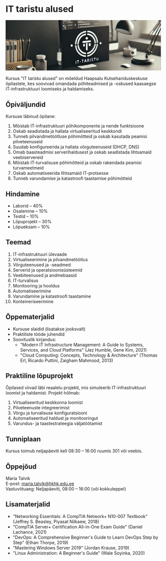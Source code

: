 # IT taristu alused

![IT taristu alused](/lectures/images/it_taristu.png)

Kursus "IT taristu alused" on mõeldud Haapsalu Kutsehariduskeskuse õpilastele, kes soovivad omandada põhiteadmised ja -oskused kaasaegse IT-infrastruktuuri loomiseks ja haldamiseks.

## Õpiväljundid

Kursuse läbinud õpilane:

1. Mõistab IT-infrastruktuuri põhikomponente ja nende funktsioone
2. Oskab seadistada ja hallata virtualiseeritud keskkondi
3. Tunneb pilvandmetöötluse põhimõtteid ja oskab kasutada peamisi pilveteenuseid
4. Suudab konfigureerida ja hallata võrguteenuseid (DHCP, DNS)
5. Omab baasteadmisi serverihaldusest ja oskab seadistada lihtsamaid veebiservereid
6. Mõistab IT-turvalisuse põhimõtteid ja oskab rakendada peamisi turvameetmeid
7. Oskab automatiseerida lihtsamaid IT-protsesse
8. Tunneb varundamise ja katastroofi taastamise põhimõtteid

## Hindamine

* Laborid – 40%
* Osalemine – 10%
* Testid – 10%
* Lõpuprojekt – 30%
* Lõpueksam – 10%

## Teemad

1. IT-infrastruktuuri ülevaade
2. Virtualiseerimine ja pilvandmetöötlus
3. Võrguteenused ja -seadmed
4. Serverid ja operatsioonisüsteemid
5. Veebiteenused ja andmebaasid
6. IT-turvalisus
7. Monitooring ja hooldus
8. Automatiseerimine
9. Varundamine ja katastroofi taastamine
10. Konteineriseerimine

## Õppematerjalid

* Kursuse slaidid (lisatakse jooksvalt)
* Praktiliste tööde juhendid
* Soovituslik kirjandus:
  - "Modern IT Infrastructure Management: A Guide to Systems, Services, and Cloud Platforms" (Jez Humble, Gene Kim, 2021)
  - "Cloud Computing: Concepts, Technology & Architecture" (Thomas Erl, Ricardo Puttini, Zaigham Mahmood, 2013)

## Praktiline lõpuprojekt

Õpilased viivad läbi reaalelu projekti, mis simuleerib IT-infrastruktuuri loomist ja haldamist. Projekt hõlmab:

1. Virtualiseeritud keskkonna loomist
2. Pilveteenuste integreerimist
3. Võrgu ja turvalisuse konfiguratsiooni
4. Automatiseeritud haldust ja monitooringut
5. Varundus- ja taastestrateegia väljatöötamist

## Tunniplaan

Kursus toimub neljapäeviti kell 08:30 – 16:00 ruumis 301 või veebis.

## Õppejõud

Maria Talvik  
E-post: maria.talvik@hkhk.edu.ee  
Vastuvõtuaeg: Neljapäeviti, 08:00 – 16:00 (või kokkuleppel)

## Lisamaterjalid

* "Networking Essentials: A CompTIA Network+ N10-007 Textbook" (Jeffrey S. Beasley, Piyasat Nilkaew, 2018)
* "CompTIA Server+ Certification All-in-One Exam Guide" (Daniel Lachance, 2021)
* "DevOps: A Comprehensive Beginner's Guide to Learn DevOps Step by Step" (Ethan Thorpe, 2019)
* "Mastering Windows Server 2019" (Jordan Krause, 2019)
* "Linux Administration: A Beginner's Guide" (Wale Soyinka, 2020)

